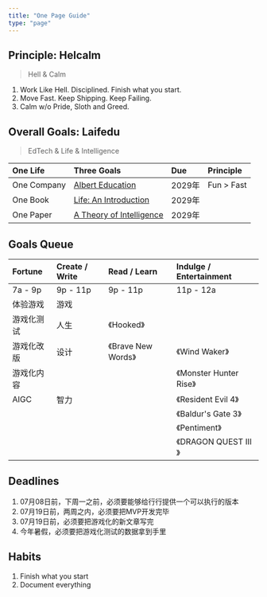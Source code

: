 ```yaml
---
title: "One Page Guide"
type: "page"
---
```


## Principle: Helcalm

> Hell & Calm

1. Work Like Hell. Disciplined. Finish what you start.
1. Move Fast. Keep Shipping. Keep Failing.
1. Calm w/o Pride, Sloth and Greed.

## Overall Goals: Laifedu

> EdTech & Life & Intelligence

| One Life    | Three Goals                                   | Due     | Principle   |
|:------------|:----------------------------------------------|:--------|:------------|
| One Company | [Albert Education](./edu)                     | 2029年  | Fun > Fast  |
| One Book    | [Life: An Introduction](./life)               | 2029年  |             |
| One Paper   | [A Theory of Intelligence](./ai)              | 2029年  |             |

## Goals Queue

| Fortune     | Create / Write     | Read / Learn              | Indulge / Entertainment  |
|:------------|:-------------------|:--------------------------|:-------------------------|
| 7a - 9p     | 9p - 11p           | 9p - 11p                  | 11p - 12a                |
| 体验游戏     |  游戏              |                           |                          |
| 游戏化测试   |  人生              | 《Hooked》                 |                          |
| 游戏化改版   |  设计              | 《Brave New Words》       | 《Wind Waker》            |
| 游戏化内容   |                    |                           | 《Monster Hunter Rise》   |
| AIGC        |  智力              |                           | 《Resident Evil 4》       |
|             |                    |                           | 《Baldur's Gate 3》       |
|             |                    |                           | 《Pentiment》             |
|             |                    |                           | 《DRAGON QUEST III 》     |

## Deadlines

1. 07月08日前，下周一之前，必须要能够给行行提供一个可以执行的版本
1. 07月19日前，两周之内，必须要把MVP开发完毕
1. 07月19日前，必须要把游戏化的新文章写完
1. 今年暑假，必须要把游戏化测试的数据拿到手里

## Habits

1. Finish what you start
1. Document everything
